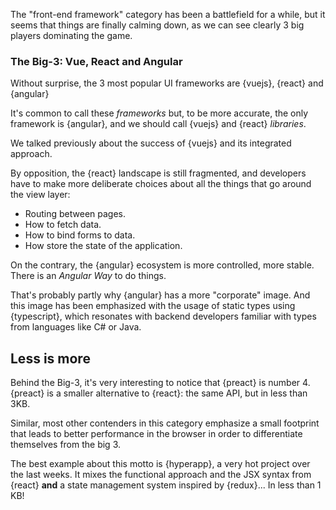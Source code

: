 The "front-end framework" category has been a battlefield for a while, but it seems that things are finally calming down, as we can see clearly 3 big players dominating the game.

### The Big-3: Vue, React and Angular

Without surprise, the 3 most popular UI frameworks are {vuejs}, {react} and {angular}

It's common to call these _frameworks_ but, to be more accurate, the only framework is {angular}, and we should call {vuejs} and {react} _libraries_.

We talked previously about the success of {vuejs} and its integrated approach.

By opposition, the {react} landscape is still fragmented, and developers have to make more deliberate choices about all the things that go around the view layer:

* Routing between pages.
* How to fetch data.
* How to bind forms to data.
* How store the state of the application.

On the contrary, the {angular} ecosystem is more controlled, more stable. There is an _Angular Way_ to do things.

That's probably partly why {angular} has a more "corporate" image. And this image has been emphasized with the usage of static types using {typescript}, which resonates with backend developers familiar with types from languages like C# or Java.

## Less is more

Behind the Big-3, it's very interesting to notice that {preact} is number 4.
{preact} is a smaller alternative to {react}: the same API, but in less than 3KB.

Similar, most other contenders in this category emphasize a small footprint that leads to better performance in the browser in order to differentiate themselves from the big 3.

The best example about this motto is {hyperapp}, a very hot project over the last weeks. It mixes the functional approach and the JSX syntax from {react} **and** a state management system inspired by {redux}... In less than 1 KB!
